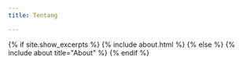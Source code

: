 ```yaml
---
title: Tentang

---
```

{% if site.show_excerpts %}
  {% include about.html %}
{% else %}
  {% include about title="About" %}
{% endif %}